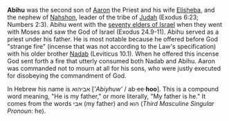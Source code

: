 **Abihu** was the second son of [Aaron](Aaron "Aaron") the Priest
and his wife
[Elisheba](index.php?title=Elisheba&action=edit&redlink=1 "Elisheba (page does not exist)"),
and the nephew of
[Nahshon](index.php?title=Nahshon&action=edit&redlink=1 "Nahshon (page does not exist)"),
leader of the tribe of
[Judah](index.php?title=Judah&action=edit&redlink=1 "Judah (page does not exist)")
(Exodus 6:23; Numbers 2:3). Abihu went with the
[seventy elders of Israel](index.php?title=Seventy_elders_of_Israel&action=edit&redlink=1 "Seventy elders of Israel (page does not exist)")
when they went with Moses and saw the God of Israel (Exodus
24.9-11). Abihu served as a priest under his father. He is most
notable because he offered before God "strange fire" (incense that
was not according to the Law's specification) with his older
brother [Nadab](Nadab "Nadab") (Leviticus 10.1). When he offered
this incense God sent forth a fire that utterly consumed both Nadab
and Abihu. Aaron was commanded not to mourn at all for his sons,
who were justly executed for disobeying the commandment of God.

In Hebrew his name is אביהוא [*’Abiyhuw’* / ab·ee·**hoo**]. This is
a compound word meaning, "He is my father," or more literally, "My
father is he." It comes from the words אבי (my father) and הוא
(*Third Masculine Singular Pronoun*: he).



